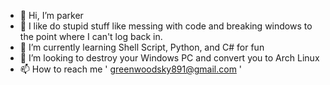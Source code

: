 - 👋 Hi, I’m parker
- 👀 I like do stupid stuff like messing with code and breaking windows to the point where I can't log back in.
- 🌱 I’m currently learning Shell Script, Python, and C# for fun
- 💞️ I’m looking to destroy your Windows PC and convert you to Arch Linux
- 📫 How to reach me ' greenwoodsky891@gmail.com '

<!---
OkaVatti/OkaVatti is a ✨ special ✨ repository because its `README.md` (this file) appears on your GitHub profile.
You can click the Preview link to take a look at your changes.
--->
